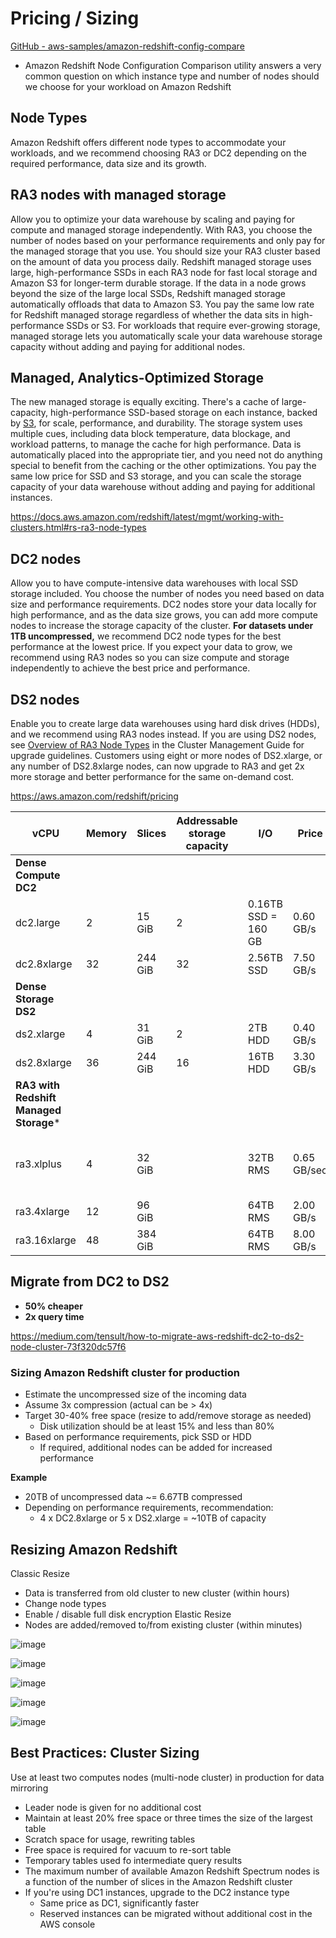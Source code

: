 # Pricing / Sizing

[GitHub - aws-samples/amazon-redshift-config-compare](https://github.com/aws-samples/amazon-redshift-config-compare)

- Amazon Redshift Node Configuration Comparison utility answers a very common question on which instance type and number of nodes should we choose for your workload on Amazon Redshift

## Node Types

Amazon Redshift offers different node types to accommodate your workloads, and we recommend choosing RA3 or DC2 depending on the required performance, data size and its growth.

## RA3 nodes with managed storage

Allow you to optimize your data warehouse by scaling and paying for compute and managed storage independently. With RA3, you choose the number of nodes based on your performance requirements and only pay for the managed storage that you use. You should size your RA3 cluster based on the amount of data you process daily.
Redshift managed storage uses large, high-performance SSDs in each RA3 node for fast local storage and Amazon S3 for longer-term durable storage. If the data in a node grows beyond the size of the large local SSDs, Redshift managed storage automatically offloads that data to Amazon S3. You pay the same low rate for Redshift managed storage regardless of whether the data sits in high-performance SSDs or S3. For workloads that require ever-growing storage, managed storage lets you automatically scale your data warehouse storage capacity without adding and paying for additional nodes.

## Managed, Analytics-Optimized Storage

The new managed storage is equally exciting. There's a cache of large-capacity, high-performance SSD-based storage on each instance, backed by [S3](https://aws.amazon.com/s3/), for scale, performance, and durability. The storage system uses multiple cues, including data block temperature, data blockage, and workload patterns, to manage the cache for high performance. Data is automatically placed into the appropriate tier, and you need not do anything special to benefit from the caching or the other optimizations. You pay the same low price for SSD and S3 storage, and you can scale the storage capacity of your data warehouse without adding and paying for additional instances.

https://docs.aws.amazon.com/redshift/latest/mgmt/working-with-clusters.html#rs-ra3-node-types

## DC2 nodes

Allow you to have compute-intensive data warehouses with local SSD storage included. You choose the number of nodes you need based on data size and performance requirements. DC2 nodes store your data locally for high performance, and as the data size grows, you can add more compute nodes to increase the storage capacity of the cluster. **For datasets under 1TB uncompressed,** we recommend DC2 node types for the best performance at the lowest price. If you expect your data to grow, we recommend using RA3 nodes so you can size compute and storage independently to achieve the best price and performance.

## DS2 nodes

Enable you to create large data warehouses using hard disk drives (HDDs), and we recommend using RA3 nodes instead. If you are using DS2 nodes, see [Overview of RA3 Node Types](https://docs.aws.amazon.com/redshift/latest/mgmt/working-with-clusters.html#rs-ra3-node-types) in the Cluster Management Guide for upgrade guidelines. Customers using eight or more nodes of DS2.xlarge, or any number of DS2.8xlarge nodes, can now upgrade to RA3 and get 2x more storage and better performance for the same on-demand cost.

https://aws.amazon.com/redshift/pricing

| **vCPU**                               | **Memory** | **Slices** | **Addressable storage capacity** | **I/O**             | **Price**   |                                            |
| -------------------------------------- | ---------- | ---------- | -------------------------------- | ------------------- | ----------- | ------------------------------------------ |
| **Dense Compute DC2**                  |            |            |                                  |                     |             |                                            |
| dc2.large                              | 2          | 15 GiB     | 2                                | 0.16TB SSD = 160 GB | 0.60 GB/s   | $0.315per Hour `0.315 *8 = $2.52 per Hour` |
| dc2.8xlarge                            | 32         | 244 GiB    | 32                               | 2.56TB SSD          | 7.50 GB/s   | $6.10per Hour                              |
| **Dense Storage DS2**                  |            |            |                                  |                     |             |                                            |
| ds2.xlarge                             | 4          | 31 GiB     | 2                                | 2TB HDD             | 0.40 GB/s   | $1.19per Hour                              |
| ds2.8xlarge                            | 36         | 244 GiB    | 16                               | 16TB HDD            | 3.30 GB/s   | $9.50per Hour                              |
| **RA3 with Redshift Managed Storage*** |            |            |                                  |                     |             |                                            |
| ra3.xlplus                             | 4          | 32 GiB     |                                  | 32TB RMS            | 0.65 GB/sec | $1.235per Hour 1.235* 2 = 2.47 per hour    |
| ra3.4xlarge                            | 12         | 96 GiB     |                                  | 64TB RMS            | 2.00 GB/s   | $3.706per Hour                             |
| ra3.16xlarge                           | 48         | 384 GiB    |                                  | 64TB RMS            | 8.00 GB/s   | $14.827per Hour                            |

## Migrate from DC2 to DS2

- **50% cheaper**
- **2x query time**

https://medium.com/tensult/how-to-migrate-aws-redshift-dc2-to-ds2-node-cluster-73f320dc57f6

### Sizing Amazon  Redshift cluster for production

- Estimate the uncompressed size of the incoming data
- Assume 3x compression (actual can be > 4x)
- Target 30-40% free space (resize to add/remove storage as needed)
	- Disk utilization should be at least 15% and less than 80%
- Based on performance requirements, pick SSD or HDD
	- If required, additional nodes can be added for increased performance

**Example**

- 20TB of uncompressed data ~= 6.67TB compressed
- Depending on performance requirements, recommendation:
	- 4 x DC2.8xlarge or 5 x DS2.xlarge = ~10TB of capacity

## Resizing Amazon Redshift

Classic Resize

- Data is transferred from old cluster to new cluster (within hours)
- Change node types
- Enable / disable full disk encryption
Elastic Resize
- Nodes are added/removed to/from existing cluster (within minutes)

![image](../../../media/AWS-Redshift_Pricing-Sizing-image2.jpg)

![image](../../../media/AWS-Redshift_Pricing-Sizing-image3.jpg)

![image](../../../media/AWS-Redshift_Pricing-Sizing-image4.jpg)

![image](../../../media/AWS-Redshift_Pricing-Sizing-image5.jpg)

![image](../../../media/AWS-Redshift_Pricing-Sizing-image6.jpg)

## Best Practices: Cluster Sizing

Use at least two computes nodes (multi-node cluster) in production for data mirroring

- Leader node is given for no additional cost
- Maintain at least 20% free space or three times the size of the largest table
- Scratch space for usage, rewriting tables
- Free space is required for vacuum to re-sort table
- Temporary tables used fo intermediate query results
- The maximum number of available Amazon Redshift Spectrum nodes is a function of the number of slices in the Amazon Redshift cluster
- If you're using DC1 instances, upgrade to the DC2 instance type
	- Same price as DC1, significantly faster
	- Reserved instances can be migrated without additional cost in the AWS console
